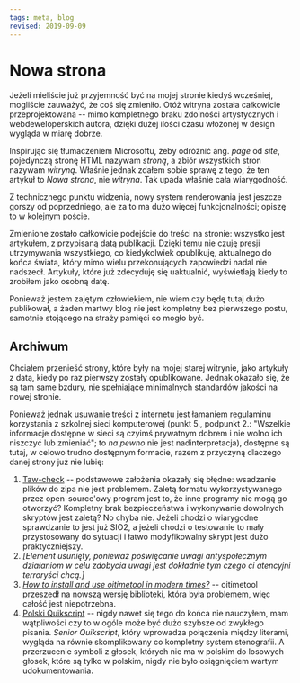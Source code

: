 ```yaml
---
tags: meta, blog
revised: 2019-09-09
---
```


# Nowa strona

Jeżeli mieliście już przyjemność być na mojej stronie kiedyś wcześniej, mogliście zauważyć, że coś się zmieniło. Otóż witryna została całkowicie przeprojektowana -- mimo kompletnego braku zdolności artystycznych i webdeweloperskich autora, dzięki dużej ilości czasu włożonej w design wygląda w miarę dobrze.

Inspirując się tłumaczeniem Microsoftu, żeby odróżnić ang. _page_ od _site_, pojedynczą stronę HTML nazywam _stroną_, a zbiór wszystkich stron nazywam _witryną_. Właśnie jednak zdałem sobie sprawę z tego, że ten artykuł to _Nowa strona_, nie _witryna_. Tak upada właśnie cała wiarygodność.

Z technicznego punktu widzenia, nowy system renderowania jest jeszcze gorszy od poprzedniego, ale za to ma dużo więcej funkcjonalności; opiszę to w kolejnym poście.

Zmienione zostało całkowicie podejście do treści na stronie: wszystko jest artykułem, z przypisaną datą publikacji. Dzięki temu nie czuję presji utrzymywania wszystkiego, co kiedykolwiek opublikuję, aktualnego do końca świata, który mimo wielu przekonujących zapowiedzi nadal nie nadszedł. Artykuły, które już zdecyduję się uaktualnić, wyświetlają kiedy to zrobiłem jako osobną datę.

Ponieważ jestem zajętym człowiekiem, nie wiem czy będę tutaj dużo publikował, a żaden martwy blog nie jest kompletny bez pierwszego postu, samotnie stojącego na straży pamięci co mogło być.

## Archiwum

Chciałem przenieść strony, które były na mojej starej witrynie, jako artykuły z datą, kiedy po raz pierwszy zostały opublikowane. Jednak okazało się, że są tam same bzdury, nie spełniające minimalnych standardów jakości na nowej stronie.

Ponieważ jednak usuwanie treści z internetu jest łamaniem regulaminu korzystania z szkolnej sieci komputerowej (punkt 5., podpunkt 2.: "Wszelkie informacje dostępne w sieci są czyimś prywatnym dobrem i nie wolno ich niszczyć lub zmieniać"; to _na pewno_ nie jest nadinterpretacja), dostępne są tutaj, w celowo trudno dostępnym formacie, razem z przyczyną dlaczego danej strony już nie lubię:

1. [Taw-check](archive/taw-check.pdf) -- podstawowe założenia okazały się błędne: wsadzanie plików do zipa nie jest problemem. Zaletą formatu wykorzystywanego przez open-source'owy program jest to, że inne programy nie mogą go otworzyć? Kompletny brak bezpieczeństwa i wykonywanie dowolnych skryptów jest zaletą? No chyba nie. Jeżeli chodzi o wiarygodne sprawdzanie to jest już SIO2, a jeżeli chodzi o testowanie to mały przystosowany do sytuacji i łatwo modyfikowalny skrypt jest dużo praktyczniejszy.
2. _[Element usunięty, ponieważ poświęcanie uwagi antyspołecznym działaniom w celu zdobycia uwagi jest dokładnie tym czego ci atencyjni terroryści chcą.]_
3. [_How to install and use oitimetool in modern times?_](archive/oitimetool.pdf) -- oitimetool przeszedł na nowszą wersję biblioteki, która była problemem, więc całość jest niepotrzebna.
4. [Polski Quikscript](archive/quikscript.pdf) -- nigdy nawet się tego do końca nie nauczyłem, mam wątpliwości czy to w ogóle może być dużo szybsze od zwykłego pisania. _Senior Quikscript_, który wprowadza połączenia między literami, wygląda na równie skomplikowany co kompletny system stenografii. A przerzucenie symboli z głosek, których nie ma w polskim do losowych głosek, które są tylko w polskim, nigdy nie było osiągnięciem wartym udokumentowania.
